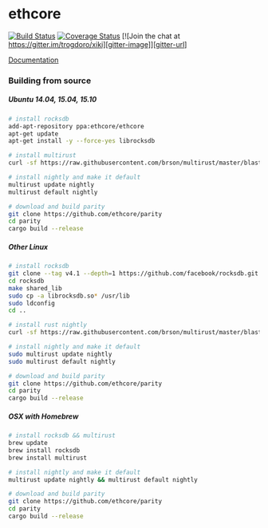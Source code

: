 # ethcore

[![Build Status][travis-image]][travis-url] [![Coverage Status][coveralls-image]][coveralls-url] [![Join the chat at https://gitter.im/trogdoro/xiki][gitter-image]][gitter-url]

[travis-image]: https://travis-ci.org/ethcore/parity.svg?branch=master
[travis-url]: https://travis-ci.org/ethcore/parity
[coveralls-image]: https://coveralls.io/repos/github/ethcore/parity/badge.svg?branch=master&t=Fk0OuQ
[coveralls-url]: https://coveralls.io/r/ethcore/parity?branch=master
[gitter-image]: https://badges.gitter.im/Join%20Chat.svg
[gitter-url]: https://gitter.im/ethcore/parity?utm_source=badge&utm_medium=badge&utm_campaign=pr-badge&utm_content=badge

[Documentation](http://ethcore.github.io/parity/ethcore/index.html)

### Building from source

##### Ubuntu 14.04, 15.04, 15.10

```bash
# install rocksdb
add-apt-repository ppa:ethcore/ethcore
apt-get update
apt-get install -y --force-yes librocksdb

# install multirust
curl -sf https://raw.githubusercontent.com/brson/multirust/master/blastoff.sh | sh -s -- --yes

# install nightly and make it default
multirust update nightly
multirust default nightly

# download and build parity
git clone https://github.com/ethcore/parity
cd parity
cargo build --release
```

##### Other Linux

```bash
# install rocksdb
git clone --tag v4.1 --depth=1 https://github.com/facebook/rocksdb.git
cd rocksdb
make shared_lib 
sudo cp -a librocksdb.so* /usr/lib 
sudo ldconfig 
cd ..

# install rust nightly
curl -sf https://raw.githubusercontent.com/brson/multirust/master/blastoff.sh | sudo sh -s -- --yes

# install nightly and make it default
sudo multirust update nightly
sudo multirust default nightly

# download and build parity
git clone https://github.com/ethcore/parity
cd parity
cargo build --release
```

##### OSX with Homebrew

```bash
# install rocksdb && multirust
brew update
brew install rocksdb
brew install multirust

# install nightly and make it default
multirust update nightly && multirust default nightly

# download and build parity
git clone https://github.com/ethcore/parity
cd parity
cargo build --release
```

